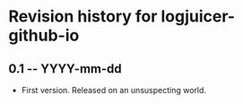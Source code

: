# Revision history for logjuicer-github-io

## 0.1 -- YYYY-mm-dd

* First version. Released on an unsuspecting world.

